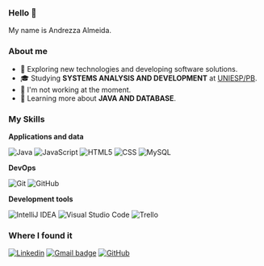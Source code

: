 ### Hello 👋

My name is Andrezza Almeida.

<h3>About me</h3>

- 🤔 Exploring new technologies and developing software solutions.
- 🎓 Studying **SYSTEMS ANALYSIS AND DEVELOPMENT** at <a href="https://www.iesp.edu.br/cursos/graduacao">UNIESP/PB</a>.
- 💼 I'm not working at the moment.
- 🌱 Learning more about **JAVA AND DATABASE**.
  
<h3>My Skills</h3>

**Applications and data**

![Java](https://img.shields.io/badge/-Java-333333?style=flat&logo=Java&logoColor=007396)
![JavaScript](https://img.shields.io/badge/-JavaScript-333333?style=flat&logo=javascript)
![HTML5](https://img.shields.io/badge/-HTML5-333333?style=flat&logo=HTML5)
![CSS](https://img.shields.io/badge/-CSS-333333?style=flat&logo=CSS3&logoColor=1572B6)
![MySQL](https://img.shields.io/badge/-MySQL-333333?style=flat&logo=mysql)

**DevOps**

![Git](https://img.shields.io/badge/-Git-333333?style=flat&logo=git)
![GitHub](https://img.shields.io/badge/-GitHub-333333?style=flat&logo=github)

**Development tools**

![IntelliJ IDEA](https://img.shields.io/badge/-IntelliJ%20IDEA-333333?style=flat&logo=intellij-idea&logoColor=007ACC)
![Visual Studio Code](https://img.shields.io/badge/-Visual%20Studio%20Code-333333?style=flat&logo=visual-studio-code&logoColor=007ACC)
![Trello](https://img.shields.io/badge/-Trello-333333?style=flat&logo=trello&logoColor=007ACC)
<br/>

<h3>Where I found it</h3>

[![Linkedin](https://img.shields.io/badge/-andrezza-blue?style=flat-square&logo=Linkedin&logoColor=white&link=LINK-DO-YOUR-LINKED)](https://www.linkedin.com/in/andretsaalmeida/)
[![Gmail badge](https://img.shields.io/badge/-andretsaalmeida@gmail.com-006bed?style=flat-square&logo=Gmail&logoColor=white&link=mailto:andretsaalmeida@gmail.com)](mailto:andretsaalmeida@gmail.com)
[![GitHub](https://img.shields.io/github/followers/andretsa?label=follow&style=social)](https://github.com/Andretsa)
